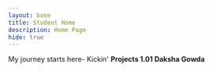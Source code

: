 ```yaml
---
layout: base
title: Student Home 
description: Home Page
hide: true
---
```


My journey starts here- Kickin' **Projects 1.01 Daksha Gowda**

<!DOCTYPE html>
<html lang="en">
<head>
    <meta charset="UTF-8">
    <meta name="viewport" content="width=device-width, initial-scale=1.0">
    <title>Mario Game</title>
    <link rel="stylesheet" href="style.css">
    <style>
        .sprite {
            height: 256px;
            width: 256px;
            background-image: url('{{sprite_file}}');
            background-repeat: no-repeat;
        }
        #mario {
            background-position: calc({{animations[0].col}} * -256px) calc({{animations[0].row}} * -256px);
            position: absolute;
        }
    </style>
</head>
<body>
    <p id="mario" class="sprite"></p>
    <script>
        var mario_metadata = {};
        {% for key in hash %}
        mario_metadata["{{key | first}}"] = {
            row: {{key.row}},
            col: {{key.col}},
            frames: {{key.frames}}
        };
        {% endfor %}

        class Mario {
            constructor(meta_data) {
                this.tID = null;
                this.positionX = 0;
                this.currentSpeed = 0;
                this.marioElement = document.getElementById("mario");
                this.pixels = 256;
                this.interval = 100;
                this.obj = meta_data;
                this.marioElement.style.position = "absolute";
            }

            animate(obj, speed) {
                let frame = 0;
                const row = obj.row * this.pixels;
                this.currentSpeed = speed;

                this.tID = setInterval(() => {
                    const col = (frame + obj.col) * this.pixels;
                    this.marioElement.style.backgroundPosition = `-${col}px -${row}px`;
                    this.marioElement.style.left = `${this.positionX}px`;

                    this.positionX += speed;
                    frame = (frame + 1) % obj.frames;

                    const viewportWidth = window.innerWidth;
                    if (this.positionX > viewportWidth - this.pixels) {
                        document.documentElement.scrollLeft = this.positionX - viewportWidth + this.pixels;
                    }
                }, this.interval);
            }

            startWalking() {
                this.stopAnimate();
                this.animate(this.obj["Walk"], 3);
            }

            startRunning() {
                this.stopAnimate();
                this.animate(this.obj["Run1"], 6);
            }

            startPuffing() {
                this.stopAnimate();
                this.animate(this.obj["Puff"], 0);
            }

            startCheering() {
                this.stopAnimate();
                this.animate(this.obj["Cheer"], 0);
            }

            startFlipping() {
                this.stopAnimate();
                this.animate(this.obj["Flip"], 0);
            }

            startResting() {
                this.stopAnimate();
                this.animate(this.obj["Rest"], 0);
            }

            stopAnimate() {
                clearInterval(this.tID);
            }
        }

        const mario = new Mario(mario_metadata);

        window.addEventListener("keydown", (event) => {
            if (event.key === "ArrowRight") {
                event.preventDefault();
                mario.currentSpeed === 0 ? mario.startWalking() : mario.startRunning();
            } else if (event.key === "ArrowLeft") {
                event.preventDefault();
                mario.startPuffing();
            }
        });

        window.addEventListener("touchstart", (event) => {
            event.preventDefault();
            mario.currentSpeed === 0 ? mario.startWalking() : mario.startRunning();
        });

        window.addEventListener("blur", () => {
            mario.stopAnimate();
        });

        window.addEventListener("focus", () => {
            mario.startFlipping();
        });

        document.addEventListener("DOMContentLoaded", () => {
            const scale = window.devicePixelRatio;
            document.querySelector(".sprite").style.transform = `scale(${0.2 * scale})`;
            mario.startResting();
        });
    </script>
</body>
</html>